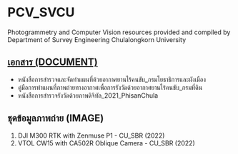 # PCV_SVCU
Photogrammetry and Computer Vision resources provided and compiled by Department of Survey Engineering Chulalongkorn University

## [เอกสาร (DOCUMENT)](https://github.com/ThirawatBan/PCV_SVCU/tree/main/DOCUMENT)
* หนังสือการสำรวจและจัดทำแผนที่ด้วยอากาศยานไร้คนขับ_กรมโยธาธิการและผังเมือง
* คู่มือการทำแผนที่ภาพถ่ายทางอากาศเพื่อการรังวัดด้วยอากาศยานไร้คนขับ_กรมที่ดิน
* หนังสือการสำรวจรังวัดด้วยภาพดิจิทัล_2021_PhisanChula


## ชุดข้อมูลภาพถ่าย (IMAGE)
1. DJI M300 RTK with Zenmuse P1 - CU_SBR (2022)
2. VTOL CW15 with CA502R Oblique Camera - CU_SBR (2022)                                                                                               
